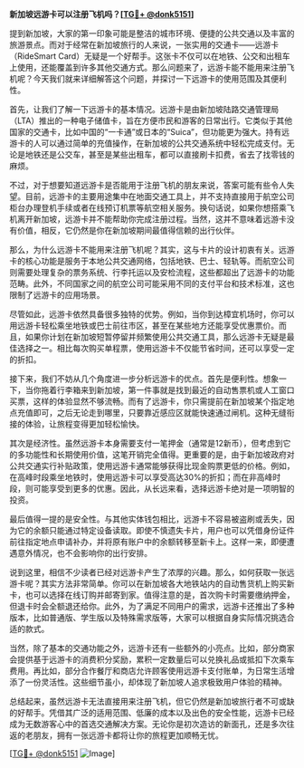 **新加坡远游卡可以注册飞机吗？[[TG💪+ @donk5151](https://t.me/s/donk5151)]**

提到新加坡，大家的第一印象可能是整洁的城市环境、便捷的公共交通以及丰富的旅游景点。而对于经常在新加坡旅行的人来说，一张实用的交通卡——远游卡（RideSmart Card）无疑是一个好帮手。这张卡不仅可以在地铁、公交和出租车上使用，还能覆盖到许多其他交通方式。那么问题来了，远游卡能不能用来注册飞机呢？今天我们就来详细解答这个问题，并探讨一下远游卡的使用范围及其便利性。

首先，让我们了解一下远游卡的基本情况。远游卡是由新加坡陆路交通管理局（LTA）推出的一种电子储值卡，旨在方便市民和游客的日常出行。它类似于其他国家的交通卡，比如中国的“一卡通”或日本的“Suica”，但功能更为强大。持有远游卡的人可以通过简单的充值操作，在新加坡的公共交通系统中轻松完成支付。无论是地铁还是公交车，甚至是某些出租车，都可以直接刷卡扣费，省去了找零钱的麻烦。

不过，对于想要知道远游卡是否能用于注册飞机的朋友来说，答案可能有些令人失望。目前，远游卡的主要用途集中在地面交通工具上，并不支持直接用于航空公司柜台办理登机手续或者在线预订机票等航空相关服务。换句话说，如果你想搭乘飞机离开新加坡，远游卡并不能帮助你完成注册过程。当然，这并不意味着远游卡没有价值，相反，它仍然是你在新加坡期间最值得信赖的出行伙伴。

那么，为什么远游卡不能用来注册飞机呢？其实，这与卡片的设计初衷有关。远游卡的核心功能是服务于本地公共交通网络，包括地铁、巴士、轻轨等。而航空公司则需要处理复杂的票务系统、行李托运以及安检流程，这些都超出了远游卡的功能范畴。此外，不同国家之间的航空公司可能采用不同的支付平台和技术标准，这也限制了远游卡的应用场景。

尽管如此，远游卡依然具备很多独特的优势。例如，当你到达樟宜机场时，你可以用远游卡轻松乘坐地铁或巴士前往市区，甚至在某些地方还能享受优惠票价。而且，如果你计划在新加坡短暂停留并频繁使用公共交通工具，那么远游卡无疑是最佳选择之一。相比每次购买单程票，使用远游卡不仅能节省时间，还可以享受一定的折扣。

接下来，我们不妨从几个角度进一步分析远游卡的优点。首先是便利性。想象一下，当你拖着行李箱来到新加坡，第一件事就是找到最近的自动售票机或人工窗口买票，这样的体验显然不够流畅。而有了远游卡，你只需提前在新加坡某个指定地点充值即可，之后无论走到哪里，只要靠近感应区就能快速通过闸机。这种无缝衔接的体验，让旅程变得更加轻松愉快。

其次是经济性。虽然远游卡本身需要支付一笔押金（通常是12新币），但考虑到它的多功能性和长期使用价值，这笔开销完全值得。更重要的是，由于新加坡政府对公共交通实行补贴政策，使用远游卡通常能够获得比现金购票更低的价格。例如，在高峰时段乘坐地铁时，使用远游卡可以享受高达30%的折扣；而在非高峰时段，则可能享受到更多的优惠。因此，从长远来看，选择远游卡绝对是一项明智的投资。

最后值得一提的是安全性。与其他实体钱包相比，远游卡不容易被盗刷或丢失，因为它的余额只能通过特定设备读取。即使不慎遗失卡片，用户也可以凭借身份证件前往指定地点申请补办，并将原有账户中的余额转移至新卡上。这样一来，即便遭遇意外情况，也不会影响你的出行安排。

说到这里，相信不少读者已经对远游卡产生了浓厚的兴趣。那么，如何获取一张远游卡呢？其实方法非常简单。你可以在新加坡各大地铁站内的自动售货机上购买新卡，也可以选择在线订购并邮寄到家。值得注意的是，首次购卡时需要缴纳押金，但退卡时会全额退还给你。此外，为了满足不同用户的需求，远游卡还推出了多种版本，比如普通版、学生版以及特殊需求版等，大家可以根据自身实际情况挑选合适的款式。

当然，除了基本的交通功能之外，远游卡还有一些额外的小亮点。比如，部分商家会提供基于远游卡的消费积分奖励，累积一定数量后可以兑换礼品或抵扣下次乘车费用。再比如，部分合作餐厅和商店允许顾客使用远游卡支付账单，为日常生活增添了一份灵活性。这些细节虽小，却体现了新加坡人追求极致用户体验的精神。

总结起来，虽然远游卡无法直接用来注册飞机，但它仍然是新加坡旅行者不可或缺的好帮手。凭借其广泛的适用范围、低廉的成本以及出色的安全性能，远游卡已经成为无数游客心中的首选交通解决方案。无论你是初次造访的新面孔，还是多次往返的老朋友，拥有一张远游卡都将让你的旅程更加顺畅无忧。

[[TG💪+ @donk5151](https://t.me/s/donk5151) ![Image](https://i.postimg.cc/rwNCRYN7/Snipaste-2025-04-30-17-27-05.png)]